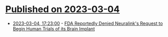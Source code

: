 # [Published on 2023-03-04](index.md)

* [2023-03-04, 17:23:00](https://soylentnews.org/article.pl?sid=23/03/03/189210&from=rss) - [FDA Reportedly Denied Neuralink's Request to Begin Human Trials of its Brain Implant](https://soylentnews.org/article.pl?sid=23/03/03/189210&from=rss)
